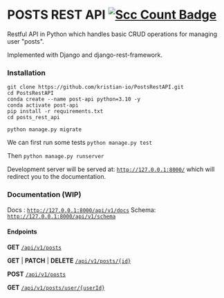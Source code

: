 # POSTS REST API [![Scc Count Badge](https://sloc.xyz/github/kristian-io/PostsRestAPI/?category=code)](https://github.com/kristian-io/PostsRestAPI/) 

Restful API in Python which handles basic CRUD operations for managing user "posts".

Implemented with Django and django-rest-framework.

### Installation

```
git clone https://github.com/kristian-io/PostsRestAPI.git
cd PostsRestAPI
conda create --name post-api python=3.10 -y
conda activate post-api
pip install -r requirements.txt
cd posts_rest_api

python manage.py migrate
```

We can first run some tests
```python manage.py test```

Then
```python manage.py runserver```

Development server will be served at:
[`http://127.0.0.1:8000/`](http://127.0.0.1:8000/) which will redirect you to the documentation.


### Documentation (WIP)

Docs : [`http://127.0.0.1:8000/api/v1/docs`](http://127.0.0.1:8000/api/v1/docs)
Schema: [`http://127.0.0.1:8000/api/v1/schema`](http://127.0.0.1:8000/api/v1/schema)


#### Endpoints



**GET** [`/api/v1/posts`](http://127.0.0.1:8000/api/v1/posts)

**GET** | **PATCH** | **DELETE** [`/api/v1/posts/{id}`](http://127.0.0.1:8000/api/v1/posts/{id})



**POST** [`/api/v1/posts`](http://127.0.0.1:8000/api/v1/posts)

**GET** [`/api/v1/posts/user/{userId}`](http://127.0.0.1:8000/api/v1/posts/user/{userId})